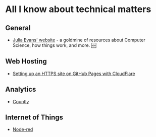 # All I know about technical matters

## General
 * [Julia Evans' website](http://jvns.ca/) - a goldmine of resources about Computer Science, how things work, and more. :new:

## Web Hosting
 * [Setting up an HTTPS site on GitHub Pages with CloudFlare](https://s10wen.com/blog/2015/12/07/free-simple-https-github-pages-cloudflare/)

## Analytics ##
 * [Countly](https://github.com/Countly/countly-server)

## Internet of Things ##
 * [Node-red](http://nodered.org/)